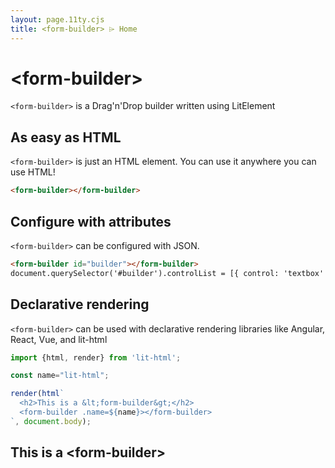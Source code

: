 ```yaml
---
layout: page.11ty.cjs
title: <form-builder> ⌲ Home
---
```


# &lt;form-builder>

`<form-builder>` is a Drag'n'Drop builder written using LitElement

## As easy as HTML

<section class="columns">
  <div>

`<form-builder>` is just an HTML element. You can use it anywhere you can use HTML!

```html
<form-builder></form-builder>
```

  </div>
  <div>

<form-builder></form-builder>

  </div>
</section>

## Configure with attributes

<section class="columns">
  <div>

`<form-builder>` can be configured with JSON.

```html
<form-builder id="builder"></form-builder>
document.querySelector('#builder').controlList = [{ control: 'textbox' }];
```

  </div>
  <div>

<form-builder id="builder"></form-builder>
<script>
  document.querySelector('#builder').controlList = [{ control: 'textbox' }];
</script>

  </div>
</section>

## Declarative rendering

<section class="columns">
  <div>

`<form-builder>` can be used with declarative rendering libraries like Angular, React, Vue, and lit-html

```js
import {html, render} from 'lit-html';

const name="lit-html";

render(html`
  <h2>This is a &lt;form-builder&gt;</h2>
  <form-builder .name=${name}></form-builder>
`, document.body);
```

  </div>
  <div>

<h2>This is a &lt;form-builder&gt;</h2>
<form-builder name="lit-html"></form-builder>

  </div>
</section>
